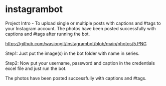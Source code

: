 # instagrambot
Project Intro - To upload single or multiple posts with captions and #tags to your Instagram account.  The photos have been posted successfully with captions and #tags after running the bot.


https://github.com/wasiongit/instagrambot/blob/main/photos/5.PNG

Step1: Just put the image(s) in the bot folder with name in series.

Step2: Now put your username, password and caption in the credentials excel file and just run the bot.


The photos have been posted successfully with captions and #tags. 

